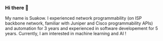 ### Hi there 👋

My name is Suakow. I experienced network programmability (on ISP backbone network, familiar with Juniper and Cisco programmability APIs) and automation for 3 years and experienced in software developement for 5 years. Currently, I am interested in machine learning and AI !

<!--
**suakow/suakow** is a ✨ _special_ ✨ repository because its `README.md` (this file) appears on your GitHub profile.

Here are some ideas to get you started:

- 🔭 I’m currently working on ...
- 🌱 I’m currently learning ...
- 👯 I’m looking to collaborate on ...
- 🤔 I’m looking for help with ...
- 💬 Ask me about ...
- 📫 How to reach me: ...
- 😄 Pronouns: ...
- ⚡ Fun fact: ...
-->
